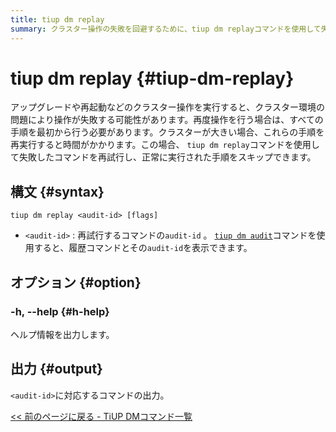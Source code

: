 ```yaml
---
title: tiup dm replay
summary: クラスター操作の失敗を回避するために、tiup dm replayコマンドを使用して失敗したコマンドを再試行し、正常に実行された手順をスキップできます。tiup dm replay <audit-id>コマンドを使用し、<audit-id>に対応するコマンドの出力を表示します。操作の再実行による時間の節約が可能です。
---
```


# tiup dm replay {#tiup-dm-replay}

アップグレードや再起動などのクラスター操作を実行すると、クラスター環境の問題により操作が失敗する可能性があります。再度操作を行う場合は、すべての手順を最初から行う必要があります。クラスターが大きい場合、これらの手順を再実行すると時間がかかります。この場合、 `tiup dm replay`コマンドを使用して失敗したコマンドを再試行し、正常に実行された手順をスキップできます。

## 構文 {#syntax}

```shell
tiup dm replay <audit-id> [flags]
```

-   `<audit-id>` : 再試行するコマンドの`audit-id` 。 [`tiup dm audit`](/tiup/tiup-component-dm-audit.md)コマンドを使用すると、履歴コマンドとその`audit-id`を表示できます。

## オプション {#option}

### -h, --help {#h-help}

ヘルプ情報を出力します。

## 出力 {#output}

`<audit-id>`に対応するコマンドの出力。

[&lt;&lt; 前のページに戻る - TiUP DMコマンド一覧](/tiup/tiup-component-dm.md#command-list)
